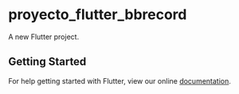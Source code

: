 # proyecto_flutter_bbrecord

A new Flutter project.

## Getting Started

For help getting started with Flutter, view our online
[documentation](https://flutter.io/).
